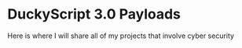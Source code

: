# DuckyScript 3.0 Payloads
Here is where I will share all of my projects that involve cyber security
